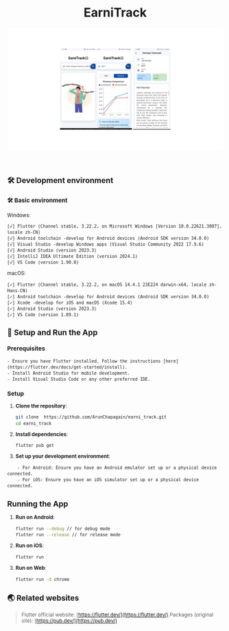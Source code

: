 <h1 align="center"> 
  EarniTrack
</h1> <p align="center">
  <img alt="Preview1" src="./README/preview.png">
</p>

<br/>

<sub>

## 🛠️ Development environment

### 🛠️ Basic environment

Windows:

```
[√] Flutter (Channel stable, 3.22.2, on Microsoft Windows [Version 10.0.22621.3007], locale zh-CN)
[√] Android toolchain -develop for Android devices (Android SDK version 34.0.0)
[√] Visual Studio -develop Windows apps (Visual Studio Community 2022 17.9.6)
[√] Android Studio (version 2023.3)
[√] IntelliJ IDEA Ultimate Edition (version 2024.1)
[√] VS Code (version 1.90.0)
```

macOS:

```
[✓] Flutter (Channel stable, 3.22.2, on macOS 14.4.1 23E224 darwin-x64, locale zh-Hans-CN)
[✓] Android toolchain -develop for Android devices (Android SDK version 34.0.0)
[✓] Xcode -develop for iOS and macOS (Xcode 15.4)
[✓] Android Studio (version 2023.3)
[✓] VS Code (version 1.89.1)
```

## 📖 Setup and Run the App

### Prerequisites

```
- Ensure you have Flutter installed. Follow the instructions [here](https://flutter.dev/docs/get-started/install).
- Install Android Studio for mobile development.
- Install Visual Studio Code or any other preferred IDE.
```

### Setup

1. **Clone the repository**:

   ```sh
   git clone  https://github.com/ArunChapagain/earni_track.git
   cd earni_track
   ```

2. **Install dependencies**:

   ```sh
   flutter pub get
   ```

3. **Set up your development environment**:

```
    - For Android: Ensure you have an Android emulator set up or a physical device connected.
    - For iOS: Ensure you have an iOS simulator set up or a physical device connected.
```

## Running the App

1. **Run on Android**:

   ```sh
   flutter run --debug // for debug mode
   flutter run --release // for release mode
   ```

2. **Run on iOS**:

   ```sh
   flutter run
   ```

3. **Run on Web**:
   ```sh
   flutter run -d chrome
   ```

## 🌏 Related websites

> Flutter official website: [https://flutter.dev/](https://flutter.dev/)
> Packages (original site): [https://pub.dev/](https://pub.dev/)
